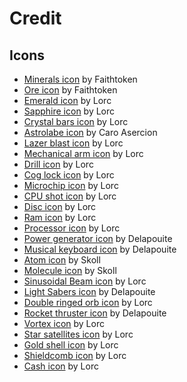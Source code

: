 # Credit

## Icons
- [Minerals icon](https://game-icons.net/1x1/faithtoken/minerals.html) by Faithtoken
- [Ore icon](https://game-icons.net/1x1/faithtoken/ore.html) by Faithtoken
- [Emerald icon](https://game-icons.net/1x1/lorc/emerald.html) by Lorc
- [Sapphire icon](https://game-icons.net/1x1/lorc/saphir.html) by Lorc
- [Crystal bars icon](https://game-icons.net/1x1/lorc/crystal-bars.html) by Lorc
- [Astrolabe icon](https://game-icons.net/1x1/caro-asercion/astrolabe.html) by Caro Asercion
- [Lazer blast icon](https://game-icons.net/1x1/lorc/laser-blast.html) by Lorc
- [Mechanical arm icon](https://game-icons.net/1x1/lorc/mechanical-arm.html) by Lorc
- [Drill icon](https://game-icons.net/1x1/lorc/drill.html) by Lorc
- [Cog lock icon](https://game-icons.net/1x1/lorc/cog-lock.html) by Lorc
- [Microchip icon](https://game-icons.net/1x1/lorc/microchip.html) by Lorc
- [CPU shot icon](https://game-icons.net/1x1/lorc/cpu-shot.html) by Lorc
- [Disc icon](https://game-icons.net/1x1/lorc/disc.html) by Lorc
- [Ram icon](https://game-icons.net/1x1/lorc/ram.html) by Lorc
- [Processor icon](https://game-icons.net/1x1/lorc/processor.html) by Lorc
- [Power generator icon](https://game-icons.net/1x1/delapouite/power-generator.html) by Delapouite
- [Musical keyboard icon](https://game-icons.net/1x1/delapouite/musical-keyboard.html) by Delapouite
- [Atom icon](https://game-icons.net/1x1/skoll/atom.html) by Skoll
- [Molecule icon](https://game-icons.net/1x1/skoll/molecule.html) by Skoll
- [Sinusoidal Beam icon](https://game-icons.net/1x1/lorc/sinusoidal-beam.html) by Lorc
- [Light Sabers icon](https://game-icons.net/1x1/delapouite/light-sabers.html) by Delapouite
- [Double ringed orb icon](https://game-icons.net/1x1/lorc/double-ringed-orb.html) by Lorc
- [Rocket thruster icon](https://game-icons.net/1x1/delapouite/rocket-thruster.html) by Delapouite
- [Vortex icon](https://game-icons.net/1x1/lorc/vortex.html) by Lorc
- [Star satellites icon](https://game-icons.net/1x1/lorc/star-sattelites.html) by Lorc
- [Gold shell icon](https://game-icons.net/1x1/lorc/star-sattelites.html) by Lorc
- [Shieldcomb icon](https://game-icons.net/1x1/lorc/shieldcomb.html) by Lorc
- [Cash icon](https://game-icons.net/1x1/lorc/cash.html) by Lorc